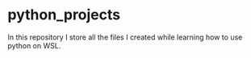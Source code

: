 # python_projects

In this repository I store all the files I created while learning how to use python on WSL.

